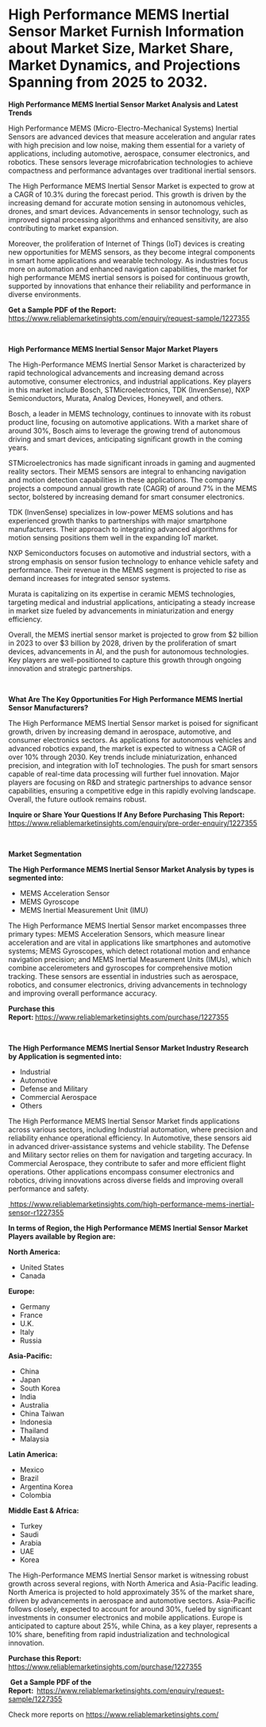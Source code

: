 <p><h1>High Performance MEMS Inertial Sensor Market Furnish Information about Market Size, Market Share, Market Dynamics, and Projections Spanning from 2025 to 2032.</h1></p><p><strong>High Performance MEMS Inertial Sensor Market Analysis and Latest Trends</strong></p>
<p><p>High Performance MEMS (Micro-Electro-Mechanical Systems) Inertial Sensors are advanced devices that measure acceleration and angular rates with high precision and low noise, making them essential for a variety of applications, including automotive, aerospace, consumer electronics, and robotics. These sensors leverage microfabrication technologies to achieve compactness and performance advantages over traditional inertial sensors.</p><p>The High Performance MEMS Inertial Sensor Market is expected to grow at a CAGR of 10.3% during the forecast period. This growth is driven by the increasing demand for accurate motion sensing in autonomous vehicles, drones, and smart devices. Advancements in sensor technology, such as improved signal processing algorithms and enhanced sensitivity, are also contributing to market expansion. </p><p>Moreover, the proliferation of Internet of Things (IoT) devices is creating new opportunities for MEMS sensors, as they become integral components in smart home applications and wearable technology. As industries focus more on automation and enhanced navigation capabilities, the market for high performance MEMS inertial sensors is poised for continuous growth, supported by innovations that enhance their reliability and performance in diverse environments.</p></p>
<p><strong>Get a Sample PDF of the Report:&nbsp;</strong> <a href="https://www.reliablemarketinsights.com/enquiry/request-sample/1227355?utm_campaign=3264&utm_medium=2&utm_source=Github&utm_content=ia&utm_term=06042025&utm_id=high-performance-mems-inertial-sensor">https://www.reliablemarketinsights.com/enquiry/request-sample/1227355</a></p>
<p>&nbsp;</p>
<p><strong>High Performance MEMS Inertial Sensor Major Market Players</strong></p>
<p><p>The High-Performance MEMS Inertial Sensor Market is characterized by rapid technological advancements and increasing demand across automotive, consumer electronics, and industrial applications. Key players in this market include Bosch, STMicroelectronics, TDK (InvenSense), NXP Semiconductors, Murata, Analog Devices, Honeywell, and others.</p><p>Bosch, a leader in MEMS technology, continues to innovate with its robust product line, focusing on automotive applications. With a market share of around 30%, Bosch aims to leverage the growing trend of autonomous driving and smart devices, anticipating significant growth in the coming years.</p><p>STMicroelectronics has made significant inroads in gaming and augmented reality sectors. Their MEMS sensors are integral to enhancing navigation and motion detection capabilities in these applications. The company projects a compound annual growth rate (CAGR) of around 7% in the MEMS sector, bolstered by increasing demand for smart consumer electronics.</p><p>TDK (InvenSense) specializes in low-power MEMS solutions and has experienced growth thanks to partnerships with major smartphone manufacturers. Their approach to integrating advanced algorithms for motion sensing positions them well in the expanding IoT market.</p><p>NXP Semiconductors focuses on automotive and industrial sectors, with a strong emphasis on sensor fusion technology to enhance vehicle safety and performance. Their revenue in the MEMS segment is projected to rise as demand increases for integrated sensor systems.</p><p>Murata is capitalizing on its expertise in ceramic MEMS technologies, targeting medical and industrial applications, anticipating a steady increase in market size fueled by advancements in miniaturization and energy efficiency.</p><p>Overall, the MEMS inertial sensor market is projected to grow from $2 billion in 2023 to over $3 billion by 2028, driven by the proliferation of smart devices, advancements in AI, and the push for autonomous technologies. Key players are well-positioned to capture this growth through ongoing innovation and strategic partnerships.</p></p>
<p>&nbsp;</p>
<p><strong>What Are The Key Opportunities For High Performance MEMS Inertial Sensor Manufacturers?</strong></p>
<p><p>The High Performance MEMS Inertial Sensor market is poised for significant growth, driven by increasing demand in aerospace, automotive, and consumer electronics sectors. As applications for autonomous vehicles and advanced robotics expand, the market is expected to witness a CAGR of over 10% through 2030. Key trends include miniaturization, enhanced precision, and integration with IoT technologies. The push for smart sensors capable of real-time data processing will further fuel innovation. Major players are focusing on R&D and strategic partnerships to advance sensor capabilities, ensuring a competitive edge in this rapidly evolving landscape. Overall, the future outlook remains robust.</p></p>
<p><strong>Inquire or Share Your Questions If Any Before Purchasing This Report:</strong> <a href="https://www.reliablemarketinsights.com/enquiry/pre-order-enquiry/1227355?utm_campaign=3264&utm_medium=2&utm_source=Github&utm_content=ia&utm_term=06042025&utm_id=high-performance-mems-inertial-sensor">https://www.reliablemarketinsights.com/enquiry/pre-order-enquiry/1227355</a></p>
<p>&nbsp;</p>
<p><strong>Market Segmentation</strong></p>
<p><strong>The High Performance MEMS Inertial Sensor Market Analysis by types is segmented into:</strong></p>
<p><ul><li>MEMS Acceleration Sensor</li><li>MEMS Gyroscope</li><li>MEMS Inertial Measurement Unit (IMU)</li></ul></p>
<p><p>The High Performance MEMS Inertial Sensor market encompasses three primary types: MEMS Acceleration Sensors, which measure linear acceleration and are vital in applications like smartphones and automotive systems; MEMS Gyroscopes, which detect rotational motion and enhance navigation precision; and MEMS Inertial Measurement Units (IMUs), which combine accelerometers and gyroscopes for comprehensive motion tracking. These sensors are essential in industries such as aerospace, robotics, and consumer electronics, driving advancements in technology and improving overall performance accuracy.</p></p>
<p><strong>Purchase this Report:&nbsp;</strong><a href="https://www.reliablemarketinsights.com/purchase/1227355?utm_campaign=3264&utm_medium=2&utm_source=Github&utm_content=ia&utm_term=06042025&utm_id=high-performance-mems-inertial-sensor">https://www.reliablemarketinsights.com/purchase/1227355</a></p>
<p>&nbsp;</p>
<p><strong>The High Performance MEMS Inertial Sensor Market Industry Research by Application is segmented into:</strong></p>
<p><ul><li>Industrial</li><li>Automotive</li><li>Defense and Military</li><li>Commercial Aerospace</li><li>Others</li></ul></p>
<p><p>The High Performance MEMS Inertial Sensor Market finds applications across various sectors, including Industrial automation, where precision and reliability enhance operational efficiency. In Automotive, these sensors aid in advanced driver-assistance systems and vehicle stability. The Defense and Military sector relies on them for navigation and targeting accuracy. In Commercial Aerospace, they contribute to safer and more efficient flight operations. Other applications encompass consumer electronics and robotics, driving innovations across diverse fields and improving overall performance and safety.</p></p>
<p><a href="https://www.reliablemarketinsights.com/high-performance-mems-inertial-sensor-r1227355?utm_campaign=3264&utm_medium=2&utm_source=Github&utm_content=ia&utm_term=06042025&utm_id=high-performance-mems-inertial-sensor">&nbsp;https://www.reliablemarketinsights.com/high-performance-mems-inertial-sensor-r1227355</a></p>
<p><strong>In terms of Region, the High Performance MEMS Inertial Sensor Market Players available by Region are:</strong></p>
<p>
    <p> <strong> North America: </strong>
        <ul>
            <li>United States</li>
            <li>Canada</li>
        </ul>
        </p> 
    <p> <strong> Europe: </strong>
        <ul>
            <li>Germany</li>
            <li>France</li>
            <li>U.K.</li>
            <li>Italy</li>
            <li>Russia</li>
        </ul>
        </p> 
    <p> <strong> Asia-Pacific: </strong>
        <ul>
            <li>China</li>
            <li>Japan</li>
            <li>South Korea</li>
            <li>India</li>
            <li>Australia</li>
            <li>China Taiwan</li>
            <li>Indonesia</li>
            <li>Thailand</li>
            <li>Malaysia</li>
        </ul>
        </p> 
    <p> <strong> Latin America: </strong>
        <ul>
            <li>Mexico</li>
            <li>Brazil</li>
            <li>Argentina Korea</li>
            <li>Colombia</li>
        </ul>
        </p> 
    <p> <strong> Middle East & Africa: </strong>
        <ul>
            <li>Turkey</li>
            <li>Saudi</li>
            <li>Arabia</li>
            <li>UAE</li>
            <li>Korea</li>
        </ul>
    </p>
    </p>
<p><p>The High-Performance MEMS Inertial Sensor market is witnessing robust growth across several regions, with North America and Asia-Pacific leading. North America is projected to hold approximately 35% of the market share, driven by advancements in aerospace and automotive sectors. Asia-Pacific follows closely, expected to account for around 30%, fueled by significant investments in consumer electronics and mobile applications. Europe is anticipated to capture about 25%, while China, as a key player, represents a 10% share, benefiting from rapid industrialization and technological innovation.</p></p>
<p><strong>Purchase this Report: </strong><a href="https://www.reliablemarketinsights.com/purchase/1227355?utm_campaign=3264&utm_medium=2&utm_source=Github&utm_content=ia&utm_term=06042025&utm_id=high-performance-mems-inertial-sensor">https://www.reliablemarketinsights.com/purchase/1227355</a></p>
<p>&nbsp;<strong>Get a Sample PDF of the Report:&nbsp;&nbsp;</strong><a href="https://www.reliablemarketinsights.com/enquiry/request-sample/1227355?utm_campaign=3264&utm_medium=2&utm_source=Github&utm_content=ia&utm_term=06042025&utm_id=high-performance-mems-inertial-sensor">https://www.reliablemarketinsights.com/enquiry/request-sample/1227355</a></p>
<p><strong></strong></p>
<p>Check more reports on <a href="https://www.reliablemarketinsights.com/?utm_campaign=3264&utm_medium=2&utm_source=Github&utm_content=ia&utm_term=06042025&utm_id=high-performance-mems-inertial-sensor">https://www.reliablemarketinsights.com/</a></p>